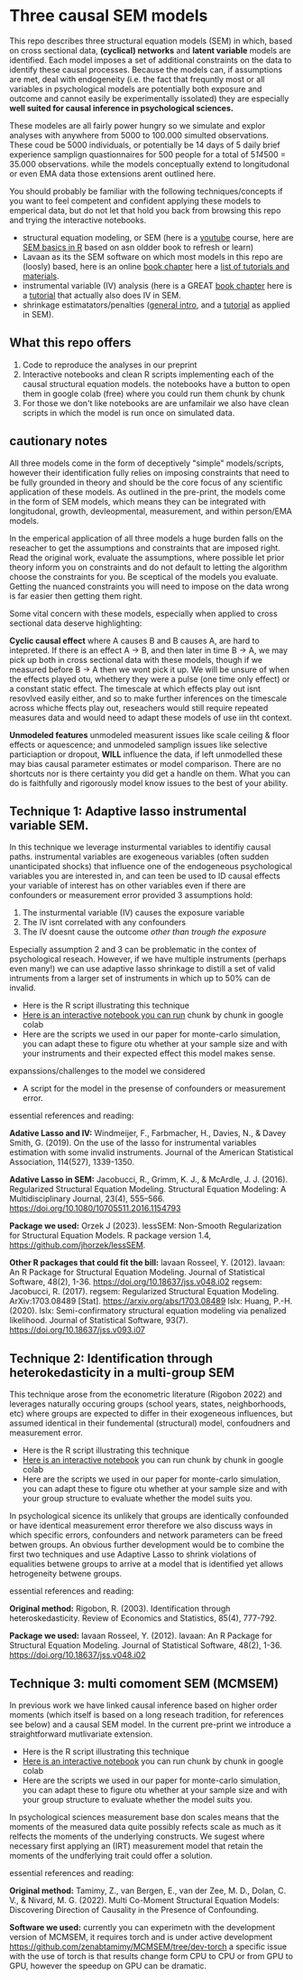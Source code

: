 # Three causal SEM models

This repo describes three structural equation models (SEM) in which, based on cross sectional data, **(cyclical) networks** and **latent variable** models are identified. Each model imposes a set of additional constraints on the data to identify these causal processes. Because the models can, if assumptions are met, deal with endogeneity (i.e. the fact that frequntly most or  all variables in psychological models are potentially both exposure and outcome and cannot easily be experimentally issolated) they are especially **well suited for causal inference in psychological sciences.**

These modeles are all fairly power hungry so we simulate and explor analyses with anywhere from 5000 to 100.000 simulted observations. These coud be 5000 individuals, or potentially be 14 days of 5 daily brief experience samplign quastionnaires for 500 people for a total of 5*14*500 = 35.000 observations. while the models conceptually extend to longitudonal or even EMA data those extensions arent outlined here.

You should probably be familiar with the following techniques/concepts if you want to feel competent and confident applying these models to emperical data, but do not let that hold you back from browsing this repo and trying the interactive notebooks.

- structural equation modeling, or SEM (here is a [youtube](https://www.youtube.com/watch?v=fGdsiugwO0k&list=PLliBbGBc5nn3m8bXQ4CmOep3UmQ_5tVlC) course, here are [SEM basics in R](https://bookdown.org/njenk001/discovering_structural_equation_modeling_using_stata/) based on asn oldder book to refresh or learn) 
- Lavaan as its the SEM software on which most models in this repo are (loosly) based, here is an online [book chapter](https://bookdown.org/jdholster1/idsr/structural-equation-modeling.html) here a [list of tutorials and materials](https://lavaan.ugent.be/resources/teaching.html).
- instrumental variable (IV) analysis (here is a GREAT [book chapter](https://theeffectbook.net/ch-InstrumentalVariables.html) here is a [tutorial](https://rpsychologist.com/adherence-analysis-IV-brms) that actually also does IV in SEM.
- shrinkage estimatators/penalties ([general intro](https://www.datasklr.com/extensions-of-ols-regression/regularization-and-shrinkage-ridge-lasso-and-elastic-net-regression), and a [tutorial](https://www.mdpi.com/2624-8611/3/4/38) as applied in SEM).

## What this repo offers

1. Code to reproduce the analyses in our preprint
2. Interactive notebooks and clean R scripts implementing each of the causal structural equation models. the notebooks have a button to open them in google colab (free) where you could run them chunk by chunk
3. For those we don't like notebooks are are unfamilair we also have clean scripts in which the model is run once on simulated data.

## cautionary notes

All three models come in the form of deceptively "simple" models/scripts, however their identification fully relies on imposing constraints  that need to be fully grounded in theory and should be the core focus of any scientific application of these models. As outlined in the pre-print, the models come in the form of SEM models, which means they can be integrated with longitudonal, growth, devleopmental, measurement, and within person/EMA models.

In the emperical application of all three models a huge burden falls on the reseacher to get the assumptions and constraints that are imposed right. Read the original work, evaluate the assumptions, where possible let prior theory inform you on constraints and do not default to letting the algorithm choose the constraints for you. Be sceptical of the models you evaluate. Getting the nuanced constraints you will need to impose on the data wrong is far easier then getting them right.

Some vital concern with these models, especially when applied to cross sectional data deserve highlighting:

**Cyclic causal effect** where A causes B and B causes A, are hard to intepreted. If there is an effect A -> B, and then later in time B -> A, we may pick up both in cross sectional data with these models, though if we measured before B -> A then we wont pick it up. We will be unsure of when the effects played otu, whethery they were a pulse (one time only effect) or a constant static effect. The timescale at which effects play out isnt resovlved easily either, and so to make further inferences on the timescale across whiche ffects play out, reseachers would still require repeated measures data and would need to adapt these models of use iin tht context. 

**Unmodeled features** unmodeled measurent issues like scale ceiling & floor effects or aquescence; and unmodeled samplign issues like selective particiaption or dropout, **WILL** influence the data, if left unmodelled these may bias causal parameter estimates or model comparison. There are no shortcuts nor is there certainty you did get a handle on them. What you can do is faithfully and rigorously model know issues to the best of your ability. 

## Technique 1: Adaptive lasso instrumental variable SEM.

In this technique we leverage insturmental variables to identifiy causal paths. instrumental variables are exogeneous variables (often sudden unanticipated shocks) that influence one of the endogeneous psychological variables you are interested in, and can teen be used to ID causal effects your variable of interest has on other variables even if there are confounders or measurement error provided 3 assumptions hold:

1.  The insturmental variable (IV) causes the exposure variable
2.  The IV isnt correlated with any confounders
3.  The IV doesnt cause the outcome *other than trough the exposure*

Especially assumption 2 and 3 can be problematic in the contex of psychological reseach. However, if we have multiple instruments (perhaps even many!) we can use adaptive lasso shrinkage to distill a set of valid intruments from a larger set of instruments in which up to 50% can de invalid.

- Here is the R script illustrating this technique
- [Here is an interactive notebook you can run](https://github.com/MichelNivard/3-causal-sem-models/blob/main/Adaptive_Lasso_instrumental_variable_structural_equation_model.ipynb) chunk by chunk in google colab
- Here are the scripts we used in our paper for monte-carlo simulation, you can adapt these to figure otu whether at your sample size and with your instruments and their expected effect this model makes sense.

expanssions/challenges to the model we considered

- A script for the model in the presense of confounders or measurement error.

essential references and reading:

**Adative Lasso and IV:**
Windmeijer, F., Farbmacher, H., Davies, N., & Davey Smith, G. (2019). On the use of the lasso for instrumental variables estimation with some invalid instruments. Journal of the American Statistical Association, 114(527), 1339-1350.

**Adative Lasso in SEM:**
Jacobucci, R., Grimm, K. J., & McArdle, J. J. (2016). Regularized Structural Equation Modeling. Structural Equation Modeling: A Multidisciplinary Journal, 23(4), 555–566. https://doi.org/10.1080/10705511.2016.1154793

**Package we used:**
Orzek J (2023). lessSEM: Non-Smooth Regularization for Structural Equation Models. R package version 1.4, https://github.com/jhorzek/lessSEM.

**Other R packages that could fit the bill:**
lavaan Rosseel, Y. (2012). lavaan: An R Package for Structural Equation Modeling. Journal of Statistical Software, 48(2), 1-36. https://doi.org/10.18637/jss.v048.i02
regsem: Jacobucci, R. (2017). regsem: Regularized Structural Equation Modeling. ArXiv:1703.08489 [Stat]. https://arxiv.org/abs/1703.08489
lslx: Huang, P.-H. (2020). lslx: Semi-confirmatory structural equation modeling via penalized likelihood. Journal of Statistical Software, 93(7). https://doi.org/10.18637/jss.v093.i07

## Technique 2: Identification through heterokedasticity in a multi-group SEM

This technique arose from the econometric literature (Rigobon 2022) and leverages naturally occuring groups (school years, states, neighborhoods, etc) where groups are expected to differ in their exogeneous influences, but assumed identical in their fundemental (structural) model, confoudners and measurement error.

- Here is the R script illustrating this technique
- [Here is an interactive notebook](https://github.com/MichelNivard/3-causal-sem-models/blob/main/Identification_of_causal_effects_through_heteroskedasticity_in_a_multi_group_SEM.ipynb) you can run chunk by chunk in google colab
- Here are the scripts we used in our paper for monte-carlo simulation, you can adapt these to figure otu whether at your sample size and with your group structure to evaluate whether the model suits you.

In psychological sicence its unlikely that groups are identically confounded or have identical measurement error therefore we also discuss ways in which specific errors, confounders and network parameters can be freed betwen groups. An obvious further development would be to combine the first two techniques and use Adaptive Lasso to shrink violations of equalities betwene groups to arrive at a model that is identified yet allows hetrogeneity betwene groups.

essential references and reading:

**Original method:** Rigobon, R. (2003). Identification through heteroskedasticity. Review of Economics and Statistics, 85(4), 777-792.


**Package we used:**
lavaan Rosseel, Y. (2012). lavaan: An R Package for Structural Equation Modeling. Journal of Statistical Software, 48(2), 1-36. https://doi.org/10.18637/jss.v048.i02


## Technique 3: multi comoment SEM (MCMSEM)

In previous work we have linked causal inference based on higher order moments (which itself is based on a long reseach tradition, for references see below) and a causal SEM model. In the current pre-print we introduce a straightforward mutlivariate extension.

- Here is the R script illustrating this technique
- [Here is an interactive notebook](https://github.com/MichelNivard/3-causal-sem-models/blob/main/Multi_comoment_structural_equation_model_(MCMSEM).ipynb) you can run chunk by chunk in google colab
- Here are the scripts we used in our paper for monte-carlo simulation, you can adapt these to figure otu whether at your sample size and with     your group structure to evaluate whether the model suits you.

In psychological sciences measurement base don scales means that the moments of the measured data quite possibly refects scale as much as it relfects the moments of the underlying constructs. We sugest where necessary first applying an (IRT) measurement model that retain the moments of the undferlying trait could offer a solution.

essential references and reading:

**Original method:** Tamimy, Z., van Bergen, E., van der Zee, M. D., Dolan, C. V., & Nivard, M. G. (2022). Multi Co-Moment Structural Equation Models: Discovering Direction of Causality in the Presence of Confounding.

**Software we used:** currently you can experimetn with the development version of MCMSEM, it requires torch and is under active development https://github.com/zenabtamimy/MCMSEM/tree/dev-torch a specific issue with the use of torch is that results change form CPU to CPU or from GPU to GPU, however the speedup on GPU can be dramatic. 



